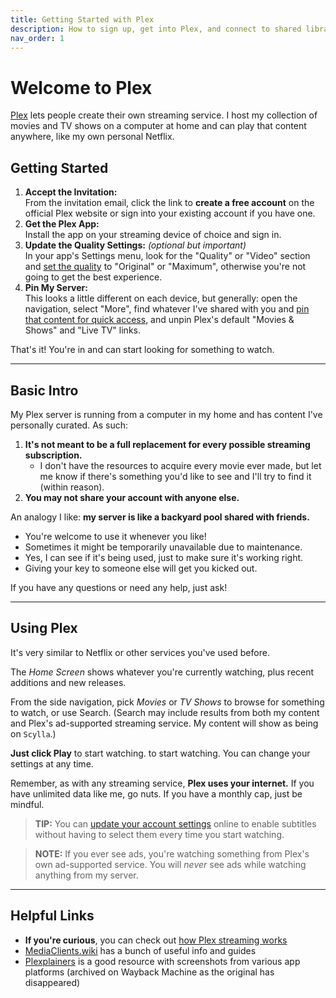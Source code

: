 ```yaml
---
title: Getting Started with Plex
description: How to sign up, get into Plex, and connect to shared libraries.
nav_order: 1
---
```

# Welcome to Plex
<a href="https://www.plex.tv/" target="_blank">Plex</a> lets people create their own streaming service. I host my collection of movies and TV shows on a computer at home and can play that content anywhere, like my own personal Netflix.

## Getting Started

1. **Accept the Invitation:**  
From the invitation email, click the link to **create a free account** on the official Plex website or sign into your existing account if you have one.
2. **Get the Plex App:**  
Install the app on your streaming device of choice and sign in.
3. **Update the Quality Settings:** _(optional but important)_  
In your app's Settings menu, look for the "Quality" or "Video" section and [set the quality](quality-settings.md) to "Original" or "Maximum", otherwise you're not going to get the best experience.
4. **Pin My Server:**  
This looks a little different on each device, but generally: open the navigation, select "More", find whatever I've shared with you and <a href="https://support.plex.tv/articles/customizing-the-apps/#toc-0" target="_blank">pin that content for quick access</a>, and unpin Plex's default "Movies & Shows" and "Live TV" links.

That's it! You're in and can start looking for something to watch.

---

## Basic Intro
My Plex server is running from a computer in my home and has content I've personally curated. As such:

1. **It's not meant to be a full replacement for every possible streaming subscription.**
   * I don't have the resources to acquire every movie ever made, but let me know if there's something you'd like to see and I'll try to find it (within reason).
2. **You may not share your account with anyone else.**

An analogy I like: **my server is like a backyard pool shared with friends.**
* You're welcome to use it whenever you like!
* Sometimes it might be temporarily unavailable due to maintenance.
* Yes, I can see if it's being used, just to make sure it's working right.
* Giving your key to someone else will get you kicked out.

If you have any questions or need any help, just ask!

---

## Using Plex
It's very similar to Netflix or other services you've used before.

The _Home Screen_ shows whatever you're currently watching, plus recent additions and new releases.

From the side navigation, pick _Movies_ or _TV Shows_ to browse for something to watch, or use Search. (Search may include results from both my content and Plex's ad-supported streaming service. My content will show as being on `Scylla`.)

**Just click Play** to start watching. to start watching. You can change your settings at any time.

Remember, as with any streaming service, **Plex uses your internet.** If you have unlimited data like me, go nuts. If you have a monthly cap, just be mindful.

> **TIP:** You can [update your account settings](account-settings.md) online to enable subtitles without having to select them every time you start watching.

> **NOTE:** If you ever see ads, you're watching something from Plex's own ad-supported service. You will _never_ see ads while watching anything from my server.

-----

## Helpful Links
* **If you're curious**, you can check out [how Plex streaming works](faqs.md)
* <a href="https://mediaclients.wiki/en/Plex" target="_blank">MediaClients.wiki</a> has a bunch of useful info and guides
* <a href="https://web.archive.org/web/20250317201942/http://plxplainers.xyz/" target="_blank">Plexplainers</a> is a good resource with screenshots from various app platforms (archived on Wayback Machine as the original has disappeared)

